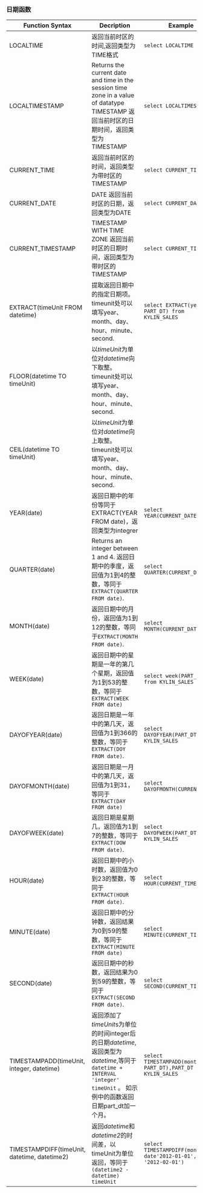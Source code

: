 ### 日期函数

| Function Syntax                          | Decription                               | Example                                  |
| ---------------------------------------- | ---------------------------------------- | ---------------------------------------- |
| LOCALTIME                                | 返回当前时区的时间,返回类型为TIME格式                    | ```select LOCALTIME```                   |
| LOCALTIMESTAMP                           | Returns the current date and time in the session time zone in a value of datatype TIMESTAMP  返回当前时区的日期时间，返回类型为TIMESTAMP | ```select LOCALTIMESTAMP```              |
| CURRENT_TIME                             | 返回当前时区的时间，返回类型为带时区的TIMESTAMP             | ```select CURRENT_TIME```                |
| CURRENT_DATE                             | DATE 返回当前时区的日期，返回类型为DATE                 | ```select CURRENT_DATE```                |
| CURRENT_TIMESTAMP                        | TIMESTAMP WITH TIME ZONE 返回当前时区的日期时间，返回类型为带时区的TIMESTAMP | ```select CURRENT_TIMESTAMP```           |
| EXTRACT(timeUnit FROM datetime)          | 提取返回日期中的指定日期项。 timeunit处可以填写year、month、day、hour、minute、second. | `select EXTRACT(year FROM PART_DT) from KYLIN_SALES` |
| FLOOR(datetime TO timeUnit)              | 以*timeUnit*为单位对*datetime*向下取整。timeunit处可以填写year、month、day、hour、minute、second. |                                          |
| CEIL(datetime TO timeUnit)               | 以*timeUnit*为单位对*datetime*向上取整。timeunit处可以填写year、month、day、hour、minute、second. |                                          |
| YEAR(date)                               | 返回日期中的年份等同于EXTRACT(YEAR FROM date)，返回类型为integrer | ```select YEAR(CURRENT_DATE)```          |
| QUARTER(date)                            | Returns an integer between 1 and 4. 返回日期中的季度，返回值为1到4的整数，等同于 `EXTRACT(QUARTER FROM date)`. | ```select QUARTER(CURRENT_DATE)```       |
| MONTH(date)                              | 返回日期中的月份，返回值为1到12的整数，等同于`EXTRACT(MONTH FROM date)`. | ```select MONTH(CURRENT_DATE)```         |
| WEEK(date)                               | 返回日期中的星期是一年的第几个星期，返回值为1到53的整数，等同于```EXTRACT(WEEK FROM date)``` | `select week(PART_DT) from KYLIN_SALES`  |
| DAYOFYEAR(date)                          | 返回日期是一年中的第几天，返回值为1到366的整数，等同于`EXTRACT(DOY FROM date)`. | `select DAYOFYEAR(PART_DT) from KYLIN_SALES` |
| DAYOFMONTH(date)                         | 返回日期是一月中的第几天，返回值为1到31，等同于```EXTRACT(DAY FROM date)``` | ```select DAYOFMONTH(CURRENT_DATE)```    |
| DAYOFWEEK(date)                          | 返回日期是星期几，返回值为1到7的整数，等同于`EXTRACT(DOW FROM date)`. | `select DAYOFWEEK(PART_DT) from KYLIN_SALES` |
| HOUR(date)                               | 返回日期中的小时数，返回值为0到23的整数，等同于 `EXTRACT(HOUR FROM date)`. | ```select HOUR(CURRENT_TIME)```          |
| MINUTE(date)                             | 返回日期中的分钟数，返回结果为0到59的整数，等同于`EXTRACT(MINUTE FROM date)` | ```select MINUTE(CURRENT_TIME)```        |
| SECOND(date)                             | 返回日期中的秒数，返回结果为0到59的整数，等同于`EXTRACT(SECOND FROM date)`. | ```select SECOND(CURRENT_TIME)```        |
| TIMESTAMPADD(timeUnit, integer, datetime) | 返回添加了*timeUnit*s为单位的时间integer后的日期*datetime*,返回类型为*datetime*,等同于`datetime + INTERVAL 'integer' timeUnit` 。 如示例中的函数返回日期part_dt加一个月。 | `select TIMESTAMPADD(month, 1, PART_DT),PART_DT from KYLIN_SALES` |
| TIMESTAMPDIFF(timeUnit, datetime, datetime2) | 返回*datetime*和*datetime2*的时间差，以timeUnit为单位返回，等同于`(datetime2 - datetime) timeUnit` | `select TIMESTAMPDIFF(month, date'2012-01-01', date '2012-02-01')` |